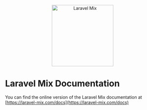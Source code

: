 <p align="center">
  <a href="https://laravel-mix.com/docs">
      <img src="https://laravel-mix.com/svg/laravel-mix-logo.svg" alt="Laravel Mix" width="200">
  </a>
</p>

# Laravel Mix Documentation

You can find the online version of the Laravel Mix documentation at [https://laravel-mix.com/docs](https://laravel-mix.com/docs)
